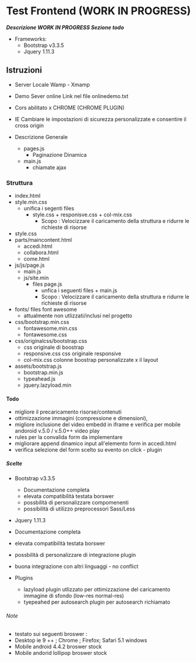 # Test Frontend (WORK IN PROGRESS)
 ***Descrizione WORK IN PROGRESS  Sezione todo***

 - Frameworks:
   - Bootstrap v3.3.5
   - Jquery 1.11.3

## Istruzioni
- Server Locale  Wamp - Xmamp
- Demo Sever online Link nel file onlinedemo.txt
- Cors abilitato x CHROME (CHROME PLUGIN)
- IE Cambiare le impostazioni di sicurezza personalizzate e consentire il cross origin

- Descrizione Generale
  - pages.js
    - Paginazione Dinamica
  - main.js
    - chiamate ajax


### Struttura
- index.html
- style.min.css
  - unifica i segenti files
    - style.css + responisve.css + col-mix.css
      - Scopo : Velocizzare il caricamento della struttura e ridurre le richieste di risorse
- style.css
- parts/maincontent.html   
  - accedi.html     
  - collabora.html    
  - come.html
- js/js/page.js
  - main.js
  - js/site.min
    - files page.js
      - unfica i seguenti files + main.js  
       - Scopo : Velocizzare il caricamento della struttura e ridurre le richieste di risorse
- fonts/ files font awesome
  - attualmente non utlizzati/inclusi nel progetto
- css/bootstrap.min.css   
  - fontawesome.min.css
  - fontawesome.css
- css/originalcss/bootstrap.css
  - css originale di boostrap
  - responsive.css css originale responsive
  - col-mix.css    colonne boostrap personalizzate x il layout
- assets/bootstrap.js
  - bootstrap.min.js            
  - typeahead.js  
  - jquery.lazyload.min

#### Todo
- migliore il precaricamento risorse/contenuti
- ottimizzazione immagini (compressione e dimensioni),
- migliore inclusione del video embedd in iframe  e verifica per mobile andoroid v.5.0 / v.5.0++ video play
- rules per la convalida form da implementare
- migliorare append dinamico input all'elemento form in accedi.html
- verifica  selezione del form scelto su evento on click - plugin



##### Scelte
- Bootstrap v3.3.5
   - Documentazione completa
   - elevata  compatibilità testata borswer
   - possbilità di personalizzare compomenenti
   - possibilità di utilizzo preprocessori Sass/Less

- Jquery 1.11.3
- Documentazione completa
- elevata  compatibilità testata borswer
- possbilità di personalizzare di integrazione plugin
- buona integrazione con altri linguaggi - no conflict

- Plugins
  - lazyload plugin utlizzato per ottimizzazione del caricamento immagine di sfondo (low-res normal-res)
  - tyepeahed per autosearch plugin per autosearch richiamato

###### Note
- testato sui seguenti broswer :
- Desktop ie 9 ++ ; Chrome ; Firefox; Safari 5.1 windows
- Mobile  android    4.4.2 broswer stock
- Mobile  andorid  lollipop broswer stock
